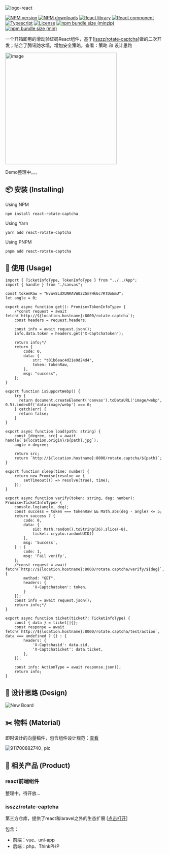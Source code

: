 ![logo-react](https://github.com/cgfeel/react-rotate-captcha/assets/578141/0510ddac-2c95-47f5-a6f4-e0ee8335da3c)

[![NPM version](https://img.shields.io/npm/v/react-rotate-captcha.svg?style=flat)](https://www.npmjs.com/package/react-rotate-captcha) [![NPM downloads](https://img.shields.io/npm/dm/react-rotate-captcha.svg?style=flat)](https://www.npmjs.com/package/react-rotate-captcha) [![React library](https://img.shields.io/badge/react-libaray-blue)](https://www.npmjs.com/package/react-rotate-captcha) [![React component](https://img.shields.io/badge/react-component-green)](https://www.npmjs.com/package/react-rotate-captcha) [![Typescript](https://img.shields.io/badge/typescript-8A2BE2)](https://www.npmjs.com/package/react-rotate-captcha) [![License](https://img.shields.io/npm/l/react-rotate-captcha)](https://github.com/cgfeel/react-rotate-captcha/blob/main/LICENSE) [![npm bundle size (minzip)](https://img.shields.io/bundlephobia/minzip/react-rotate-captcha)](https://www.npmjs.com/package/react-rotate-captcha) [![npm bundle size (min)](https://img.shields.io/bundlephobia/min/react-rotate-captcha)](https://www.npmjs.com/package/react-rotate-captcha)

一个开箱即用的滑动验证码React组件，基于[[isszz/rotate-captcha](https://github.com/isszz/rotate-captcha)]做的二次开发；结合了腾讯防水墙，增加安全策略，查看：策略 和 设计思路

<img width="351" alt="image" src="https://github.com/cgfeel/laravel-rotate-captcha/assets/578141/0f6d4073-2811-4c5b-807d-a95d56973848">

Demo整理中。。。

## 📦 安装 (Installing)

Using NPM

```
npm install react-rotate-captcha
```

Using Yarn

```
yarn add react-rotate-captcha
```

Using PNPM

```
pnpm add react-rotate-captcha
```

## 🔨 使用 (Usage)

```
import { TicketInfoType, TokenInfoType } from "../../App";
import { handle } from "./canvas";

const tokenRaw = "Nvuv8LdXUNRAVW022Gm7HkGc7RTDoEmU";
let angle = 0;

export async function get(): Promise<TokenInfoType> {
    /*const request = await fetch(`http://${location.hostname}:8000/rotate.captcha`);
    const headers = request.headers;

    const info = await request.json();
    info.data.token = headers.get('X-Captchatoken');
    
    return info;*/
    return {
        code: 0,
        data: {
            str: "t01b6eac4d21e9d24d4",
            token: tokenRaw,
        },
        msg: "success",
    };
}

export function isSupportWebp() {
    try {
      return document.createElement('canvas').toDataURL('image/webp', 0.5).indexOf('data:image/webp') === 0;
    } catch(err) {
      return false;
    }
}

export async function load(path: string) {
    const [degree, src] = await handle(`${location.origin}/${path}.jpg`);
    angle = degree;

    return src;
    return `http://${location.hostname}:8000/rotate.captcha/${path}`;
}

export function sleep(time: number) {
    return new Promise(resolve => {
        setTimeout(() => resolve(true), time);
    });
}

export async function verify(token: string, deg: number): Promise<TicketInfoType> {
    console.log(angle, deg);
    const success = token === tokenRaw && Math.abs(deg - angle) <= 5;
    return success ? {
        code: 0,
        data: {
            sid: Math.random().toString(36).slice(-8),
            ticket: crypto.randomUUID()
        },
        msg: 'Success',
    } : {
        code: 1,
        msg: 'Fail verify',
    };
    /*const request = await fetch(`http://${location.hostname}:8000/rotate.captcha/verify/${deg}`, {
        method: "GET",
        headers: {
            'X-Captchatoken': token,
        }
    });
    const info = await request.json();
    return info;*/
}

export async function ticket(ticket?: TicketInfoType) {
    const { data } = ticket||{};
    const response = await fetch(`http://${location.hostname}:8000/rotate.captcha/test/action`, data === undefined ? {} : {
        headers: {
            'X-Captchasid': data.sid,
            'X-Captchaticket': data.ticket,
        },
    });
    
    const info: ActionType = await response.json();
    return info;
}
```

## 🛟 设计思路 (Design)

![New Board](https://github.com/cgfeel/laravel-rotate-captcha/assets/578141/27e82f87-0937-4e23-9e08-395fd9f0adda)

## ✂️ 物料 (Material)

即时设计的向量稿件，包含组件设计规范：[查看](https://js.design/community?category=detail&type=resource&id=6561674f12aadf8dee1b33c2)

![911700882740_ pic](https://github.com/cgfeel/laravel-rotate-captcha/assets/578141/ea1532fa-17e1-4d08-b005-5089f705388c)

## 🔗 相关产品 (Product)

### react前端组件

整理中，待开放...

### isszz/rotate-captcha

第三方仓库，提供了react和laravel之外的生态扩展 [[点击打开](https://github.com/isszz/rotate-captcha)]

包含：

- 前端：vue、uni-app
- 后端：php、ThinkPHP
